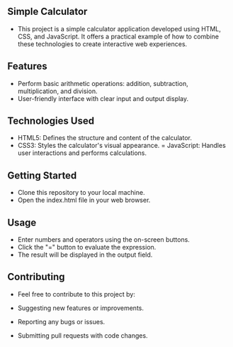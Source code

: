 ## Simple Calculator
- This project is a simple calculator application developed using HTML, CSS, and JavaScript. It offers a practical example of how to combine these technologies to create interactive web experiences.

## Features
- Perform basic arithmetic operations: addition, subtraction, multiplication, and division.
- User-friendly interface with clear input and output display.

## Technologies Used
- HTML5: Defines the structure and content of the calculator.
- CSS3: Styles the calculator's visual appearance.
= JavaScript: Handles user interactions and performs calculations.

## Getting Started
- Clone this repository to your local machine.
- Open the index.html file in your web browser.

## Usage
- Enter numbers and operators using the on-screen buttons.
- Click the "=" button to evaluate the expression.
- The result will be displayed in the output field.

## Contributing
- Feel free to contribute to this project by:

- Suggesting new features or improvements.
- Reporting any bugs or issues.
- Submitting pull requests with code changes.
